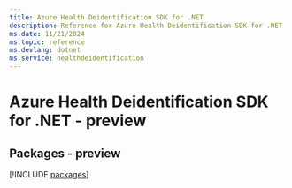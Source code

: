 ```yaml
---
title: Azure Health Deidentification SDK for .NET
description: Reference for Azure Health Deidentification SDK for .NET
ms.date: 11/21/2024
ms.topic: reference
ms.devlang: dotnet
ms.service: healthdeidentification
---
```

# Azure Health Deidentification SDK for .NET - preview
## Packages - preview
[!INCLUDE [packages](health-deidentification-index.md)]